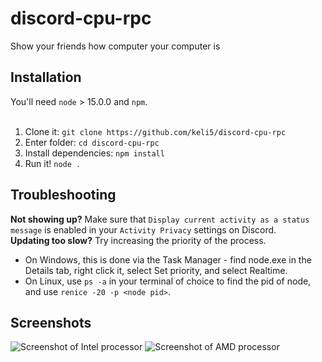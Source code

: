 # discord-cpu-rpc
Show your friends how computer your computer is
## Installation
You'll need `node` > 15.0.0 and `npm`.<br><br>
1. Clone it: `git clone https://github.com/keli5/discord-cpu-rpc`<br>
2. Enter folder: `cd discord-cpu-rpc`<br>
3. Install dependencies: `npm install`<br>
4. Run it! `node .`
## Troubleshooting
<b>Not showing up?</b> Make sure that `Display current activity as a status message` is enabled in your `Activity Privacy` settings on Discord.<br>
<b>Updating too slow?</b> Try increasing the priority of the process.<br>
  - On Windows, this is done via the Task Manager - find node.exe in the Details tab, right click it, select Set priority, and select Realtime.
  - On Linux, use `ps -a` in your terminal of choice to find the pid of node, and use `renice -20 -p <node pid>`.
## Screenshots
![Screenshot of Intel processor](https://user-images.githubusercontent.com/46039037/207209367-64274e03-ff02-4378-bb59-688b6591df83.png)
![Screenshot of AMD processor](https://user-images.githubusercontent.com/46039037/207209388-33dd6a5e-28e5-4e17-98a4-d6ac6f71247e.png)
